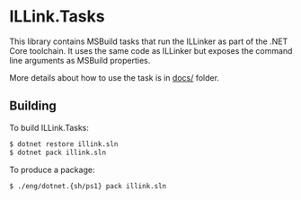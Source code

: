 # ILLink.Tasks

This library contains MSBuild tasks that run the ILLinker as part of the .NET Core toolchain. It uses the same code
as ILLinker but exposes the command line arguments as MSBuild properties.

More details about how to use the task is in [docs/](/docs/illink-tasks.md) folder.

## Building

To build ILLink.Tasks:

```sh
$ dotnet restore illink.sln
$ dotnet pack illink.sln
```

To produce a package:
```sh
$ ./eng/dotnet.{sh/ps1} pack illink.sln
```
